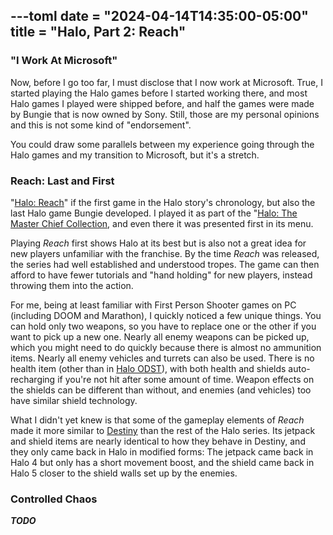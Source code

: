---toml
date = "2024-04-14T14:35:00-05:00"
title = "Halo, Part 2: Reach"
---

### "I Work At Microsoft"

Now, before I go too far, I must disclose that I now work at Microsoft. True, I started playing the Halo games before I started working there, and most Halo games I played were shipped before, and half the games were made by Bungie that is now owned by Sony. Still, those are my personal opinions and this is not some kind of "endorsement".

You could draw some parallels between my experience going through the Halo games and my transition to Microsoft, but it's a stretch.

### Reach: Last and First

"[Halo: Reach](https://en.wikipedia.org/wiki/Halo:_Reach)" if the first game in the Halo story's chronology, but also the last Halo game Bungie developed. I played it as part of the "[Halo: The Master Chief Collection](https://en.wikipedia.org/wiki/Halo:_The_Master_Chief_Collection), and even there it was presented first in its menu.

Playing *Reach* first shows Halo at its best but is also not a great idea for new players unfamiliar with the franchise. By the time *Reach* was released, the series had well established and understood tropes. The game can then afford to have fewer tutorials and "hand holding" for new players, instead throwing them into the action.

For me, being at least familiar with First Person Shooter games on PC (including DOOM and Marathon), I quickly noticed a few unique things. You can hold only two weapons, so you have to replace one or the other if you want to pick up a new one. Nearly all enemy weapons can be picked up, which you might need to do quickly because there is almost no ammunition items. Nearly all enemy vehicles and turrets can also be used. There is no health item (other than in [Halo ODST](https://en.wikipedia.org/wiki/Halo_3:_ODST)), with both health and shields auto-recharging if you're not hit after some amount of time. Weapon effects on the shields can be different than without, and enemies (and vehicles) too have similar shield technology.

What I didn't yet knew is that some of the gameplay elements of *Reach* made it more similar to [Destiny](https://en.wikipedia.org/wiki/Destiny_%28video_game%29) than the rest of the Halo series. Its jetpack and shield items are nearly identical to how they behave in Destiny, and they only came back in Halo in modified forms: The jetpack came back in Halo 4 but only has a short movement boost, and the shield came back in Halo 5 closer to the shield walls set up by the enemies.

### Controlled Chaos

***TODO***